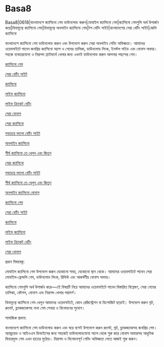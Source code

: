 # Basa8
Basa8|0618|বাংলাদেশে ক্যাসিনো গেম ডাউনলোড করুন|মোবাইল ক্যাসিনো গেম|ক্যাসিনো গেমগুলি অর্থ উপার্জন করে|বিনামূল্যে ক্যাসিনো গেম|বিনামূল্যে অনলাইন ক্যাসিনো গেম|টপ বেটিং সাইট|বাংলাদেশের সেরা বেটিং সাইট|জেলি ক্যাসিনো

বাংলাদেশে ক্যাসিনো গেম ডাউনলোড করুন এবং উপভোগ করুন সেরা অনলাইন গেমিং অভিজ্ঞতা। আমাদের ওয়েবসাইটে পাবেন জনপ্রিয় ক্যাসিনো অ্যাপ ও গেমের তালিকা, ডাউনলোড লিংক, ইনস্টল গাইড এবং বোনাস অফার। সহজে ব্যবহারযোগ্য ও নিরাপদ প্ল্যাটফর্মে খেলার জন্য এখনই ডাউনলোড করুন আপনার পছন্দের গেম।

<a href="https://basa8pc.com/">ক্যাসিনো গেম</a>

<a href="https://basa8pc.net/">সেরা বেটিং সাইট</a>

<a href="https://basa8live.com/">ক্যাসিনো</a>

<a href="https://basa8live.net/">লাইভ ক্যাসিনো</a>

<a href="https://basa8uk.com/">লাইভ ক্রিকেট বেটিং</a>

<a href="https://basa8uk.net/">সেরা বোনাস</a>

<a href="https://basa8vip.com/">সেরা ক্যাসিনো</a>

<a href="https://basa8us.com/">সবচেয়ে ভালো বেটিং সাইট</a>

<a href="https://basa8vip.net/">অনলাইন ক্যাসিনো</a>

<a href="https://basa8us.net/">শীর্ষ ক্যাসিনো তে খেলুন এবং জিতুন</a>

<a href="https://basa8vip.com/">সেরা ক্যাসিনো</a>

<a href="https://basa8us.com/">সবচেয়ে ভালো বেটিং সাইট</a>

<a href="https://basa8us.net/">শীর্ষ ক্যাসিনো তে খেলুন এবং জিতুন</a>

<a href="https://basa8wap.com/">অনলাইন ক্যাসিনো বোনাস</a>

<a href="https://basa8pc.com/">ক্যাসিনো গেম</a>

<a href="https://basa8pc.net/">সেরা বেটিং সাইট</a>

<a href="https://basa8live.com/">ক্যাসিনো</a>

<a href="https://basa8live.net/">লাইভ ক্যাসিনো</a>

<a href="https://basa8uk.com/">লাইভ ক্রিকেট বেটিং</a>

<a href="https://basa8uk.net/">সেরা বোনাস</a>

প্রধান বিষয়বস্তু:

মোবাইল ক্যাসিনো গেম উপভোগ করুন যেকোনো সময়, যেকোনো স্থান থেকে। আমাদের ওয়েবসাইটে পাবেন সেরা মোবাইল-ফ্রেন্ডলি গেম, ডাউনলোড লিংক, রিভিউ এবং আকর্ষণীয় বোনাস অফার।

ক্যাসিনো গেমগুলি অর্থ উপার্জন করে—এই বিষয়টি নিয়ে আমাদের ওয়েবসাইটে পাবেন বিস্তারিত বিশ্লেষণ, সেরা গেমের তালিকা, কৌশল, বোনাস এবং নিরাপদ খেলার পরামর্শ।

বিনামূল্যে ক্যাসিনো গেম খেলুন আমাদের ওয়েবসাইটে, কোন রেজিস্ট্রেশন বা ডিপোজিট ছাড়াই। উপভোগ করুন স্লট, রুলেট, ব্ল্যাকজ্যাকসহ নানা গেম শেখার ও বিনোদনের সুযোগ।

সামাজিক প্রভাব:

বাংলাদেশে ক্যাসিনো গেম ডাউনলোড করুন এবং ঘরে বসেই উপভোগ করুন রুলেট, স্লট, ব্ল্যাকজ্যাকসহ জনপ্রিয় গেম। অ্যান্ড্রয়েড ও আইওএস ডিভাইসের জন্য সহজেই ডাউনলোডযোগ্য অ্যাপ থেকে শুরু করে বোনাস অফারসহ আধুনিক ফিচারযুক্ত গেম এখন হাতের মুঠোয়। নিরাপদ ও বিনোদনপূর্ণ গেমিং অভিজ্ঞতা পেতে আজই শুরু করুন।
